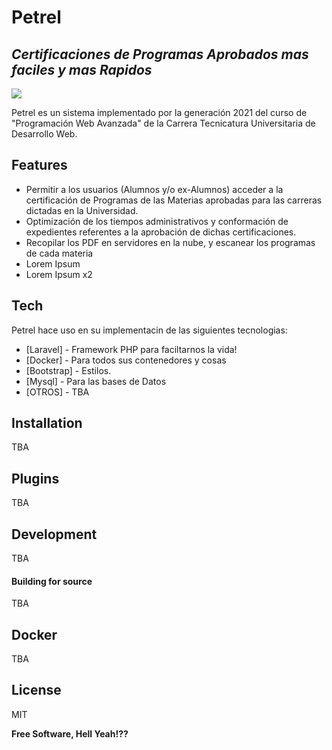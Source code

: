 # Petrel
## *Certificaciones de Programas Aprobados mas faciles y mas Rapidos*

<img src="https://i.postimg.cc/VL2DtKJB/index.png">

Petrel es un sistema implementado por la generación 2021 del curso de "Programación Web Avanzada" de la Carrera Tecnicatura Universitaria de Desarrollo Web.

## Features

- Permitir a los usuarios (Alumnos y/o ex-Alumnos) acceder a la certificación de Programas de las Materias aprobadas para las carreras dictadas en la Universidad.
- Optimización de los tiempos administrativos y conformación de expedientes referentes a la aprobación de dichas certificaciones.
- Recopilar los PDF en servidores en la nube, y escanear los programas de cada materia
- Lorem Ipsum
- Lorem Ipsum x2


## Tech

Petrel hace uso en su implementacin de las siguientes tecnologias:

- [Laravel] - Framework PHP para faciltarnos la vida!
- [Docker] - Para todos sus contenedores y cosas
- [Bootstrap] - Estilos.
- [Mysql] - Para las bases de Datos
- [OTROS] - TBA

## Installation

TBA

## Plugins

TBA

## Development

TBA

#### Building for source

TBA

## Docker

TBA

## License

MIT

**Free Software, Hell Yeah!??**



